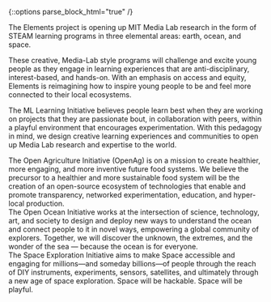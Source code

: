 {::options parse_block_html="true" /}
<div class="content content__elements">
The Elements project is opening up MIT Media Lab research in the form of STEAM learning programs in three elemental areas: earth, ocean, and space.

These creative, Media-Lab style programs will challenge and excite young people as they engage in learning experiences that are anti-disciplinary, interest-based, and hands-on. With an emphasis on access and equity, Elements is reimagining how to inspire young people to be and feel more connected to their local ecosystems.

The ML Learning Initiative believes people learn best when they are working on projects that they are passionate bout, in collaboration with peers, within a playful environment that encourages experimentation. With this pedagogy in mind, we design creative learning experiences and communities to open up Media Lab research and expertise to the world.
</div>

<div class="content content__ag hide">
The Open Agriculture Initiative (OpenAg) is on a mission to create healthier, more engaging, and more inventive future food systems. We believe the precursor to a healthier and more sustainable food system will be the creation of an open-source ecosystem of technologies that enable and promote transparency, networked experimentation, education, and hyper-local production.
</div>

<div class="content content__ocean-initiative hide">
The Open Ocean Initiative works at the intersection of science, technology, art, and society to design and deploy new ways to understand the ocean and connect people to it in novel ways, empowering a global community of explorers. Together, we will discover the unknown, the extremes, and the wonder of the sea — because the ocean is for everyone.
</div>

<div class="content content__space-exploration-initiative hide">
The Space Exploration Initiative aims to make Space accessible and engaging for millions—and someday billions—of people through the reach of DIY instruments, experiments, sensors, satellites, and ultimately through a new age of space exploration. Space will be hackable. Space will be playful.
</div>